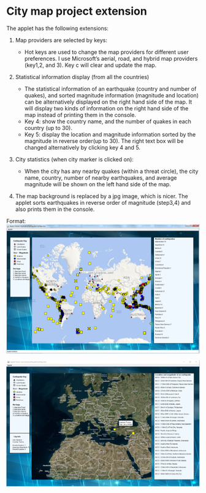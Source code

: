 
# City map project extension


The applet has the following extensions:



1. Map providers are selected by keys:
   * Hot keys are used to change the map providers for different user preferences. I use Microsoft’s aerial, road, and hybrid map providers (key1,2, and 3). Key c will clear and update the map.

2. Statistical information display (from all the countries)
   * The statistical information of an earthquake (country and number of quakes), and sorted magnitude information (magnitude and location) can be alternatively displayed on the right hand side of the map. It will display two kinds of information on the right hand side of the map instead of printing them in the console. 
   * Key 4: show the country name, and the number of quakes in each country (up to 30). 
   * Key 5: display the location and magnitude information sorted by the magnitude in reverse order(up to 30). The right text box will be changed alternatively by clicking key 4 and 5.
3. City statistics (when city marker is clicked on):
   * When the city has any nearby quakes (within a threat circle), the city name, country, number of nearby earthquakes, and average magnitude will be shown on the left hand side of the map.    
4. The map background is replaced by a jpg image, which is nicer. The applet sorts earthquakes in reverse order of magnitude (step3,4) and also prints them in the console.

Format: ![fig.1](images/show1.png)

![fig.2](images/show2.png)

